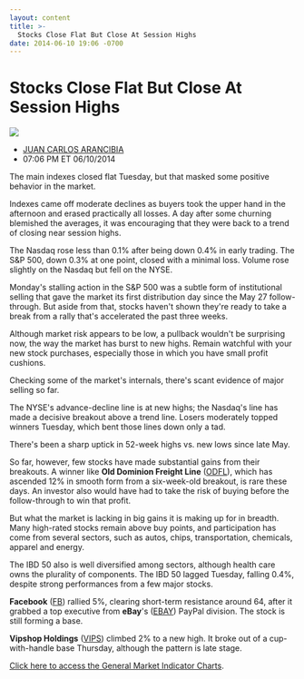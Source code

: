 ```yaml
---
layout: content
title: >-
  Stocks Close Flat But Close At Session Highs
date: 2014-06-10 19:06 -0700
---
```



Stocks Close Flat But Close At Session Highs
=============================================


![](https://www.investors.com/wp-content/uploads/ibd-migrated-images/MPv_140611_635380112917177770.png)

* [JUAN CARLOS ARANCIBIA](https://www.investors.com/author/arancibiaj/ "Posts by JUAN CARLOS ARANCIBIA")
* 07:06 PM ET 06/10/2014




The main indexes closed flat Tuesday, but that masked some positive behavior in the market.


Indexes came off moderate declines as buyers took the upper hand in the afternoon and erased practically all losses. A day after some churning blemished the averages, it was encouraging that they were back to a trend of closing near session highs.


The Nasdaq rose less than 0.1% after being down 0.4% in early trading. The S&P 500, down 0.3% at one point, closed with a minimal loss. Volume rose slightly on the Nasdaq but fell on the NYSE.


Monday's stalling action in the S&P 500 was a subtle form of institutional selling that gave the market its first distribution day since the May 27 follow-through. But aside from that, stocks haven't shown they're ready to take a break from a rally that's accelerated the past three weeks.


Although market risk appears to be low, a pullback wouldn't be surprising now, the way the market has burst to new highs. Remain watchful with your new stock purchases, especially those in which you have small profit cushions.


Checking some of the market's internals, there's scant evidence of major selling so far.


The NYSE's advance-decline line is at new highs; the Nasdaq's line has made a decisive breakout above a trend line. Losers moderately topped winners Tuesday, which bent those lines down only a tad.


There's been a sharp uptick in 52-week highs vs. new lows since late May.


So far, however, few stocks have made substantial gains from their breakouts. A winner like **Old Dominion Freight Line** ([ODFL](https://research.investors.com/quote.aspx?symbol=ODFL)), which has ascended 12% in smooth form from a six-week-old breakout, is rare these days. An investor also would have had to take the risk of buying before the follow-through to win that profit.


But what the market is lacking in big gains it is making up for in breadth. Many high-rated stocks remain above buy points, and participation has come from several sectors, such as autos, chips, transportation, chemicals, apparel and energy.


The IBD 50 also is well diversified among sectors, although health care owns the plurality of components. The IBD 50 lagged Tuesday, falling 0.4%, despite strong performances from a few major stocks.


**Facebook** ([FB](https://research.investors.com/quote.aspx?symbol=FB)) rallied 5%, clearing short-term resistance around 64, after it grabbed a top executive from **eBay**'s ([EBAY](https://research.investors.com/quote.aspx?symbol=EBAY)) PayPal division. The stock is still forming a base.


**Vipshop Holdings** ([VIPS](https://research.investors.com/quote.aspx?symbol=VIPS)) climbed 2% to a new high. It broke out of a cup-with-handle base Thursday, although the pattern is late stage.


[Click here to access the General Market Indicator Charts](https://www.investors.com/pdf/GMI_061114.pdf).




